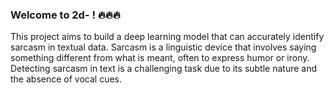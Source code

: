 ### Welcome to 2d- ! 🔥🔥🔥
This project aims to build a deep learning model that can accurately identify sarcasm in textual data. 
Sarcasm is a linguistic device that involves saying something different from what is meant, often to express humor or irony. 
Detecting sarcasm in text is a challenging task due to its subtle nature and the absence of vocal cues.
